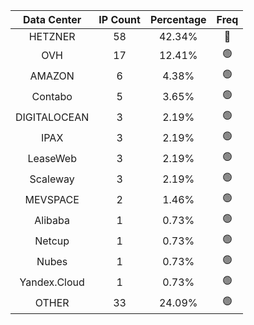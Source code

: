 | Data Center | IP Count | Percentage | Freq |
|:------------:|:--------:|:-----------:|:-----:|
| HETZNER | 58 | 42.34% | 🔴 |
| OVH | 17 | 12.41% | 🟢 |
| AMAZON | 6 | 4.38% | 🟢 |
| Contabo | 5 | 3.65% | 🟢 |
| DIGITALOCEAN | 3 | 2.19% | 🟢 |
| IPAX | 3 | 2.19% | 🟢 |
| LeaseWeb | 3 | 2.19% | 🟢 |
| Scaleway | 3 | 2.19% | 🟢 |
| MEVSPACE | 2 | 1.46% | 🟢 |
| Alibaba | 1 | 0.73% | 🟢 |
| Netcup | 1 | 0.73% | 🟢 |
| Nubes | 1 | 0.73% | 🟢 |
| Yandex.Cloud | 1 | 0.73% | 🟢 |
| OTHER | 33 | 24.09% | 🟢 |